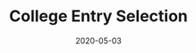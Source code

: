 ---
title: College Entry Selection
projectLink: 
repoLink: 
description: Sebentar lagi! Bukan waktunya santai-santai lagi. SNMPTN, SBMPTN, jalur mandiri, negeri, swasta, atau luar negeri, semoga sukses!
date: "2020-05-03"
thumbnail: "/app_icons/school.png"
highlight: true
featured: 
appStoreLink:
playStoreLink:
stacks:
---
